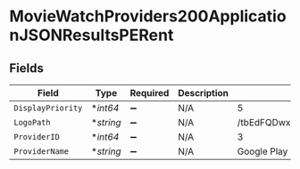 # MovieWatchProviders200ApplicationJSONResultsPERent


## Fields

| Field                            | Type                             | Required                         | Description                      | Example                          |
| -------------------------------- | -------------------------------- | -------------------------------- | -------------------------------- | -------------------------------- |
| `DisplayPriority`                | **int64*                         | :heavy_minus_sign:               | N/A                              | 5                                |
| `LogoPath`                       | **string*                        | :heavy_minus_sign:               | N/A                              | /tbEdFQDwx5LEVr8WpSeXQSIirVq.jpg |
| `ProviderID`                     | **int64*                         | :heavy_minus_sign:               | N/A                              | 3                                |
| `ProviderName`                   | **string*                        | :heavy_minus_sign:               | N/A                              | Google Play Movies               |